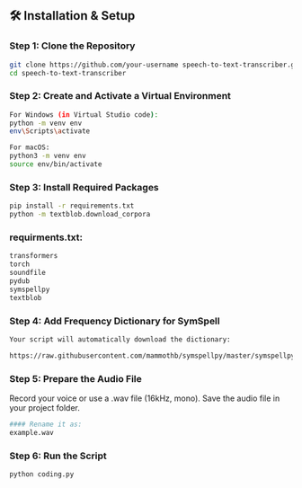 ## 🛠 Installation & Setup

### Step 1: Clone the Repository
```bash
git clone https://github.com/your-username speech-to-text-transcriber.git
cd speech-to-text-transcriber
```

### Step 2: Create and Activate a Virtual Environment
```bash
For Windows (in Virtual Studio code):
python -m venv env
env\Scripts\activate

For macOS:
python3 -m venv env
source env/bin/activate
```

### Step 3: Install Required Packages
```bash
pip install -r requirements.txt
python -m textblob.download_corpora
```
### requirments.txt:
```bash
transformers
torch
soundfile
pydub
symspellpy
textblob
```

### Step 4: Add Frequency Dictionary for SymSpell
```bash
Your script will automatically download the dictionary:

https://raw.githubusercontent.com/mammothb/symspellpy/master/symspellpy/frequency_dictionary_en_82_765.txt
```

### Step 5: Prepare the Audio File
Record your voice or use a .wav file (16kHz, mono).
Save the audio file in your project folder.
```bash
#### Rename it as:
example.wav
```

### Step 6: Run the Script
```bash
python coding.py
